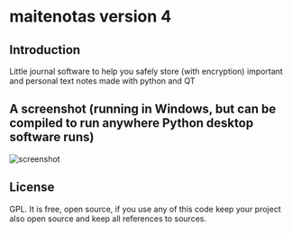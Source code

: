 # maitenotas version 4

## Introduction

Little journal software to help you safely store (with encryption) important and personal text notes made with python and QT

## A screenshot (running in Windows, but can be compiled to run anywhere Python desktop software runs)
![screenshot](screeshot.png "Screenshot")

## License
GPL. It is free, open source, if you use any of this code keep your project also open source and keep all references to sources.
